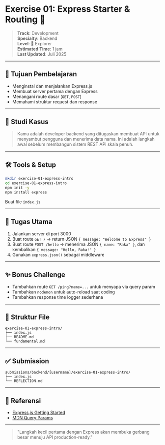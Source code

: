# Exercise 01: Express Starter & Routing 🚀

> **Track**: Development\
> **Specialty**: Backend\
> **Level**: 🌿 Explorer\
> **Estimated Time**: 1 jam\
> **Last Updated**: Juli 2025

---

## 🎯 Tujuan Pembelajaran

- Menginstal dan menjalankan Express.js
- Membuat server pertama dengan Express
- Menangani route dasar (`GET`, `POST`)
- Memahami struktur request dan response

---

## 📖 Studi Kasus

> Kamu adalah developer backend yang ditugaskan membuat API untuk menyambut pengguna dan menerima data nama. Ini adalah langkah awal sebelum membangun sistem REST API skala penuh.

---

## 🛠 Tools & Setup

```bash
mkdir exercise-01-express-intro
cd exercise-01-express-intro
npm init -y
npm install express
```

Buat file `index.js`

---

## 🔧 Tugas Utama

1. Jalankan server di port 3000
2. Buat route `GET /` → return JSON `{ message: "Welcome to Express" }`
3. Buat route `POST /hello` → menerima JSON `{ name: "Raka" }`, dan kembalikan `{ message: "Hello, Raka!" }`
4. Gunakan `express.json()` sebagai middleware

---

## ✨ Bonus Challenge

- Tambahkan route `GET /ping?name=...` untuk menyapa via query param
- Tambahkan `nodemon` untuk auto-reload saat coding
- Tambahkan response time logger sederhana

---

## 📁 Struktur File

```
exercise-01-express-intro/
├── index.js
├── README.md
└── fundamental.md
```

---

## ✅ Submission

```
submissions/backend/[username]/exercise-01-express-intro/
├── index.js
└── REFLECTION.md
```

---

## 🔗 Referensi

- [Express.js Getting Started](https://expressjs.com/en/starter/hello-world.html)
- [MDN Query Params](https://developer.mozilla.org/en-US/docs/Web/API/URLSearchParams)

---

> "Langkah kecil pertama dengan Express akan membuka gerbang besar menuju API production-ready."

